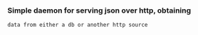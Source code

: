 ### Simple daemon for serving json over http, obtaining
    data from either a db or another http source
